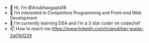 - 👋 Hi, I’m @Anubhavgupta18
- 👀 I’m interested in Competitive Programming and Front-end Web Development
- 🌱 I’m currently learning DSA and I'm a 3 star coder on codechef
- 📫 How to reach me https://www.linkedin.com/in/anubhav-gupta-2a01b1229

<!---
Anubhavgupta18/Anubhavgupta18 is a ✨ special ✨ repository because its `README.md` (this file) appears on your GitHub profile.
You can click the Preview link to take a look at your changes.
--->
